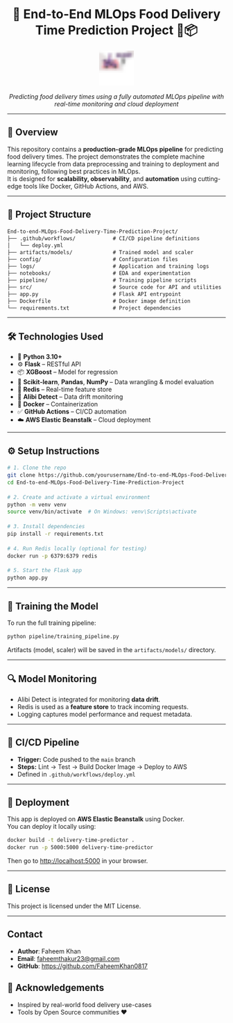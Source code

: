 
<h1 align="center">🚀 End-to-End MLOps Food Delivery Time Prediction Project 🍔📦</h1>

<p align="center">
  <img src="static/favicon.ico" width="80" alt="Project Logo"/>
</p>

<p align="center">
  <em>Predicting food delivery times using a fully automated MLOps pipeline with real-time monitoring and cloud deployment</em>
</p>

---

## 📌 Overview

This repository contains a **production-grade MLOps pipeline** for predicting food delivery times. The project demonstrates the complete machine learning lifecycle from data preprocessing and training to deployment and monitoring, following best practices in MLOps.  
It is designed for **scalability, observability**, and **automation** using cutting-edge tools like Docker, GitHub Actions, and AWS.

---

## 🧭 Project Structure

```
End-to-end-MLOps-Food-Delivery-Time-Prediction-Project/
├── .github/workflows/            # CI/CD pipeline definitions
│   └── deploy.yml
├── artifacts/models/             # Trained model and scaler
├── config/                       # Configuration files
├── logs/                         # Application and training logs
├── notebooks/                    # EDA and experimentation
├── pipeline/                     # Training pipeline scripts
├── src/                          # Source code for API and utilities
├── app.py                        # Flask API entrypoint
├── Dockerfile                    # Docker image definition
└── requirements.txt              # Project dependencies
```

---

## 🛠️ Technologies Used

- 🐍 **Python 3.10+**
- ⚙️ **Flask** – RESTful API
- 📦 **XGBoost** – Model for regression
- 🧠 **Scikit-learn**, **Pandas**, **NumPy** – Data wrangling & model evaluation
- 🔧 **Redis** – Real-time feature store
- 🧪 **Alibi Detect** – Data drift monitoring
- 🐳 **Docker** – Containerization
- ✅ **GitHub Actions** – CI/CD automation
- ☁️ **AWS Elastic Beanstalk** – Cloud deployment

---

## ⚙️ Setup Instructions

```bash
# 1. Clone the repo
git clone https://github.com/yourusername/End-to-end-MLOps-Food-Delivery-Time-Prediction-Project.git
cd End-to-end-MLOps-Food-Delivery-Time-Prediction-Project

# 2. Create and activate a virtual environment
python -m venv venv
source venv/bin/activate  # On Windows: venv\Scripts\activate

# 3. Install dependencies
pip install -r requirements.txt

# 4. Run Redis locally (optional for testing)
docker run -p 6379:6379 redis

# 5. Start the Flask app
python app.py
```

---

## 🧪 Training the Model

To run the full training pipeline:

```bash
python pipeline/training_pipeline.py
```

Artifacts (model, scaler) will be saved in the `artifacts/models/` directory.

---

## 🔍 Model Monitoring

- Alibi Detect is integrated for monitoring **data drift**.
- Redis is used as a **feature store** to track incoming requests.
- Logging captures model performance and request metadata.

---

## 🔄 CI/CD Pipeline

- **Trigger:** Code pushed to the `main` branch
- **Steps:** Lint → Test → Build Docker Image → Deploy to AWS
- Defined in `.github/workflows/deploy.yml`

---

## 🚀 Deployment

This app is deployed on **AWS Elastic Beanstalk** using Docker.  
You can deploy it locally using:

```bash
docker build -t delivery-time-predictor .
docker run -p 5000:5000 delivery-time-predictor
```

Then go to [http://localhost:5000](http://localhost:5000) in your browser.

---

## 📄 License

This project is licensed under the MIT License.

---

## Contact

- **Author**: Faheem Khan
- **Email**: faheemthakur23@gmail.com
- **GitHub**: https://github.com/FaheemKhan0817

## 🙌 Acknowledgements

- Inspired by real-world food delivery use-cases
- Tools by Open Source communities ❤️
